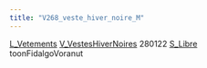 ```yaml
---
title: "V268_veste_hiver_noire_M"
---
```


[L_Vetements](notes/equipements/L_Vetements.md) [V_VestesHiverNoires](notes/equipements/vetements/V_VestesHiverNoires.md) 280122 [S_Libre](notes/statut/S_Libre.md)\
toonFidalgoVoranut